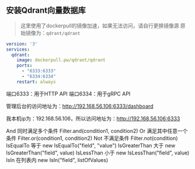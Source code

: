 ## 安装Qdrant向量数据库

> 这里使用了dockerpull的镜像加速，如果无法访问，请自行更换镜像源
> 原始镜像为：`qdrant/qdrant`

```yml
version: '3'
services:
  qdrant:
    image: dockerpull.pw/qdrant/qdrant
    ports:
      - "6333:6333"
      - "6334:6334"
    restart: always

```

端口6333：用于HTTP API
端口6334：用于gRPC API

管理后台的访问地址为：http://192.168.56.106:6333/dashboard

我本机ip为：192.168.56.106，所以访问地址为：http://192.168.56.106:6333



And	同时满足多个条件	Filter.and(condition1, condition2)
Or	满足其中任意一个条件	Filter.or(condition1, condition2)
Not	不满足条件	Filter.not(condition)
IsEqualTo	等于	new IsEqualTo("field", "value")
IsGreaterThan	大于	new IsGreaterThan("field", value)
IsLessThan	小于	new IsLessThan("field", value)
IsIn	在列表内	new IsIn("field", listOfValues)
